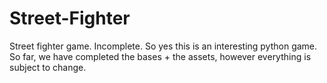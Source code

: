 # Street-Fighter
Street fighter game. Incomplete.
So yes this is an interesting python game. So far, we have
completed the bases + the assets, however everything is
subject to change.
